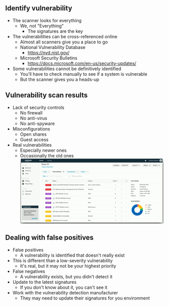 ## Identify vulnerability
- The scanner looks for everything
	- We, not "Everything"
		- The signatures are the key
- The vulnerabilities can be cross-referenced online
	- Almost all scanners give you a place to go
	- National Vulnerability Database
		- https://nvd.nist.gov/
	- Microsoft Security Bulletins
		- https://docs.microsoft.com/en-us/security-updates/
- Some vulnerabilities cannot be definitively identified
	- You'll have to check manually to see if a system is vulnerable
	- But the scanner gives you a heads-up
## Vulnerability scan results
- Lack of security controls
	- No firewall
	- No anti-virus
	- No anti-spyware
- Misconfigurations
	- Open shares
	- Guest access
- Real vulnerabilities
	- Especially newer ones
	- Occasionally the old ones
![](../Images/240606-1%203.png)
## Dealing with false positives
- False positives
	- A vulnerability is identified that doesn't really exist
- This is different than a low-severity vulnerability
	- It's real, but it may not be your highest priority
- False negatives
	- A vulnerability exists, but you didn't detect it
- Update to the latest signatures
	- If you don't know about it, you can't see it
- Work with the vulnerability detection manufacturer
	- They may need to update their signatures for you environment

